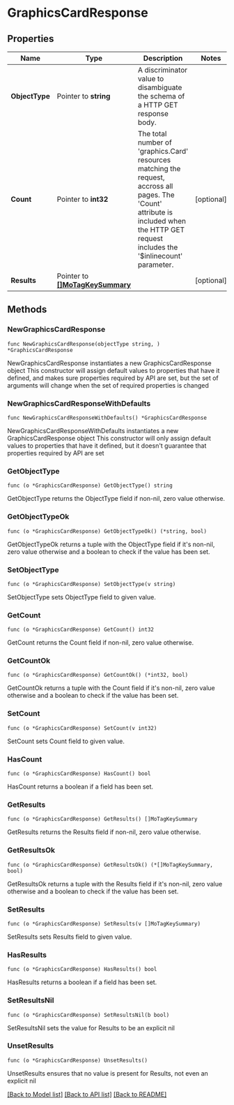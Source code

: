 # GraphicsCardResponse

## Properties

Name | Type | Description | Notes
------------ | ------------- | ------------- | -------------
**ObjectType** | Pointer to **string** | A discriminator value to disambiguate the schema of a HTTP GET response body. | 
**Count** | Pointer to **int32** | The total number of &#39;graphics.Card&#39; resources matching the request, accross all pages. The &#39;Count&#39; attribute is included when the HTTP GET request includes the &#39;$inlinecount&#39; parameter. | [optional] 
**Results** | Pointer to [**[]MoTagKeySummary**](MoTagKeySummary.md) |  | [optional] 

## Methods

### NewGraphicsCardResponse

`func NewGraphicsCardResponse(objectType string, ) *GraphicsCardResponse`

NewGraphicsCardResponse instantiates a new GraphicsCardResponse object
This constructor will assign default values to properties that have it defined,
and makes sure properties required by API are set, but the set of arguments
will change when the set of required properties is changed

### NewGraphicsCardResponseWithDefaults

`func NewGraphicsCardResponseWithDefaults() *GraphicsCardResponse`

NewGraphicsCardResponseWithDefaults instantiates a new GraphicsCardResponse object
This constructor will only assign default values to properties that have it defined,
but it doesn't guarantee that properties required by API are set

### GetObjectType

`func (o *GraphicsCardResponse) GetObjectType() string`

GetObjectType returns the ObjectType field if non-nil, zero value otherwise.

### GetObjectTypeOk

`func (o *GraphicsCardResponse) GetObjectTypeOk() (*string, bool)`

GetObjectTypeOk returns a tuple with the ObjectType field if it's non-nil, zero value otherwise
and a boolean to check if the value has been set.

### SetObjectType

`func (o *GraphicsCardResponse) SetObjectType(v string)`

SetObjectType sets ObjectType field to given value.


### GetCount

`func (o *GraphicsCardResponse) GetCount() int32`

GetCount returns the Count field if non-nil, zero value otherwise.

### GetCountOk

`func (o *GraphicsCardResponse) GetCountOk() (*int32, bool)`

GetCountOk returns a tuple with the Count field if it's non-nil, zero value otherwise
and a boolean to check if the value has been set.

### SetCount

`func (o *GraphicsCardResponse) SetCount(v int32)`

SetCount sets Count field to given value.

### HasCount

`func (o *GraphicsCardResponse) HasCount() bool`

HasCount returns a boolean if a field has been set.

### GetResults

`func (o *GraphicsCardResponse) GetResults() []MoTagKeySummary`

GetResults returns the Results field if non-nil, zero value otherwise.

### GetResultsOk

`func (o *GraphicsCardResponse) GetResultsOk() (*[]MoTagKeySummary, bool)`

GetResultsOk returns a tuple with the Results field if it's non-nil, zero value otherwise
and a boolean to check if the value has been set.

### SetResults

`func (o *GraphicsCardResponse) SetResults(v []MoTagKeySummary)`

SetResults sets Results field to given value.

### HasResults

`func (o *GraphicsCardResponse) HasResults() bool`

HasResults returns a boolean if a field has been set.

### SetResultsNil

`func (o *GraphicsCardResponse) SetResultsNil(b bool)`

 SetResultsNil sets the value for Results to be an explicit nil

### UnsetResults
`func (o *GraphicsCardResponse) UnsetResults()`

UnsetResults ensures that no value is present for Results, not even an explicit nil

[[Back to Model list]](../README.md#documentation-for-models) [[Back to API list]](../README.md#documentation-for-api-endpoints) [[Back to README]](../README.md)


